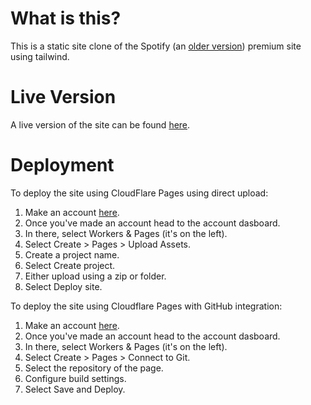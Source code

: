 # What is this?
This is a static site clone of the Spotify (an [older version](https://web.archive.org/web/20230703185110/https://www.spotify.com/us/premium/)) premium site using tailwind.

# Live Version
A live version of the site can be found [here](https://spotify-tailwind.pages.dev/).

# Deployment
To deploy the site using CloudFlare Pages using direct upload:
1. Make an account [here](https://dash.cloudflare.com/sign-up/workers-and-pages).
2. Once you've made an account head to the account dasboard.
3. In there, select Workers & Pages (it's on the left).
4. Select Create > Pages > Upload Assets.
5. Create a project name.
6. Select Create project.
7. Either upload using a zip or folder.
8. Select Deploy site.

To deploy the site using Cloudflare Pages with GitHub integration:

1. Make an account [here](https://dash.cloudflare.com/sign-up/workers-and-pages).
2. Once you've made an account head to the account dasboard.
3. In there, select Workers & Pages (it's on the left).
4. Select Create > Pages > Connect to Git.
5. Select the repository of the page.
6. Configure build settings.
7. Select Save and Deploy.